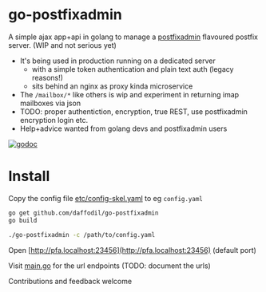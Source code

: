 go-postfixadmin
=================================

A simple ajax app+api in golang to manage a [postfixadmin](https://github.com/postfixadmin) flavoured postfix server. (WIP and not serious yet)

- It's being used in production running on a dedicated server
  - with a simple token authentication and plain text auth (legacy reasons!)
  - sits behind an nginx as proxy kinda microservice
- The `/mailbox/*` like others is wip and experiment in returning imap mailboxes via json
- TODO: proper authentiction, encryption, true REST, use postfixadmin encryption login etc.
- Help+advice wanted from golang devs and postfixadmin users

[![godoc](http://img.shields.io/badge/godoc-reference-blue.svg?style=flat)](https://godoc.org/github.com/daffodil/go-postfixadmin)

# Install

Copy the config file [etc/config-skel.yaml](etc/config-skel.yaml) to eg `config.yaml`

```bash
go get github.com/daffodil/go-postfixadmin
go build

./go-postfixadmin -c /path/to/config.yaml
```
Open [http://pfa.localhost:23456](http://pfa.localhost:23456) (default port)

Visit [main.go](https://github.com/daffodil/go-postfixadmin/blob/master/main.go#L64) for
the url endpoints (TODO: document the urls)

Contributions and feedback welcome

